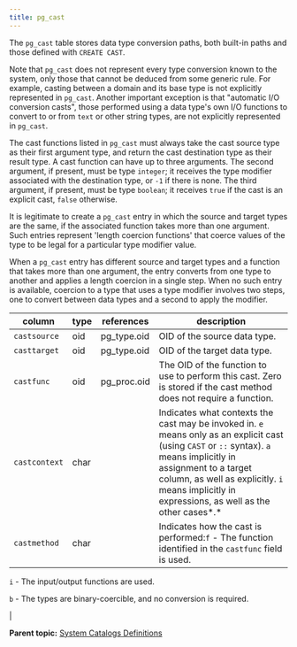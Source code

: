 ```yaml
---
title: pg_cast 
---
```


The `pg_cast` table stores data type conversion paths, both built-in paths and those defined with `CREATE CAST`.

Note that `pg_cast` does not represent every type conversion known to the system, only those that cannot be deduced from some generic rule. For example, casting between a domain and its base type is not explicitly represented in `pg_cast`. Another important exception is that "automatic I/O conversion casts", those performed using a data type's own I/O functions to convert to or from `text` or other string types, are not explicitly represented in `pg_cast`.

The cast functions listed in `pg_cast` must always take the cast source type as their first argument type, and return the cast destination type as their result type. A cast function can have up to three arguments. The second argument, if present, must be type `integer`; it receives the type modifier associated with the destination type, or `-1` if there is none. The third argument, if present, must be type `boolean`; it receives `true` if the cast is an explicit cast, `false` otherwise.

It is legitimate to create a `pg_cast` entry in which the source and target types are the same, if the associated function takes more than one argument. Such entries represent 'length coercion functions' that coerce values of the type to be legal for a particular type modifier value.

When a `pg_cast` entry has different source and target types and a function that takes more than one argument, the entry converts from one type to another and applies a length coercion in a single step. When no such entry is available, coercion to a type that uses a type modifier involves two steps, one to convert between data types and a second to apply the modifier.

|column|type|references|description|
|------|----|----------|-----------|
|`castsource`|oid|pg\_type.oid|OID of the source data type.|
|`casttarget`|oid|pg\_type.oid|OID of the target data type.|
|`castfunc`|oid|pg\_proc.oid|The OID of the function to use to perform this cast. Zero is stored if the cast method does not require a function.|
|`castcontext`|char| |Indicates what contexts the cast may be invoked in. `e` means only as an explicit cast \(using `CAST` or `::` syntax\). `a` means implicitly in assignment to a target column, as well as explicitly. `i` means implicitly in expressions, as well as the other cases*.*|
|`castmethod`|char| |Indicates how the cast is performed:`f` - The function identified in the `castfunc` field is used.

 `i` - The input/output functions are used.

 `b` - The types are binary-coercible, and no conversion is required.

|

**Parent topic:** [System Catalogs Definitions](../system_catalogs/catalog_ref-html.html)

